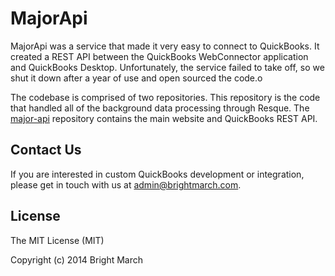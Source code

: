 # MajorApi
MajorApi was a service that made it very easy to connect to QuickBooks. It created a REST API between the QuickBooks WebConnector application and QuickBooks Desktop. Unfortunately, the service failed to take off, so we shut it down after a year of use and open sourced the code.o

The codebase is comprised of two repositories. This repository is the code that handled all of the background data processing through Resque. The [major-api][major-api] repository contains the main website and QuickBooks REST API.

## Contact Us
If you are interested in custom QuickBooks development or integration, please get in touch with us at <admin@brightmarch.com>.

## License
The MIT License (MIT)

Copyright (c) 2014 Bright March

[major-api]: https://github.com/brightmarch/major-api
